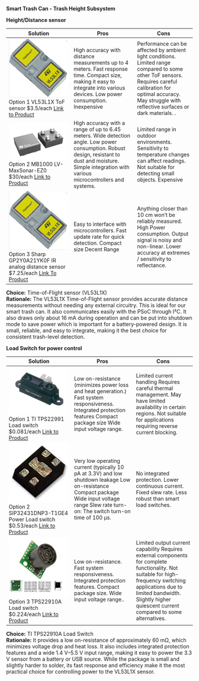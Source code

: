 **Smart Trash Can \- Trash Height Subsystem**

**Height/Distance sensor**

| Solution | Pros  | Cons |
| ----- | ----- | ----- |
| **![](image3.png)** Option 1 VL53L1X ToF sensor $3.5/each [Link to Product](https://www.futureelectronics.com/p/semiconductors--analog--sensors--time-off-flight-sensors/vl53l1cxv0fy-1-stmicroelectronics-3100441) | High accuracy with distance measurements up to 4 meters. Fast response time. Compact size, making it easy to integrate into various devices. Low power consumption. Inexpensive | Performance can be affected by ambient light conditions. Limited range compared to some other ToF sensors. Requires careful calibration for optimal accuracy. May struggle with reflective surfaces or dark materials. . |
| **![](image2.png)** Option 2 MB1000 LV-MaxSonar-EZ0 $30/each [Link to Product](https://maxbotix.com/products/ultrasonic_sensors_mb1000) | High accuracy with a range of up to 6.45 meters. Wide detection angle. Low power consumption. Robust design, resistant to dust and moisture. Simple integration with various microcontrollers and systems. | Limited range in outdoor environments. Sensitivity to temperature changes can affect readings. Not suitable for detecting small objects. Expensive |
| **![](image3.png)** Option 3 Sharp GP2Y0A21YK0F IR analog distance sensor $7.25/each [Link To Product](https://www.jameco.com/z/GP2Y0A21YK0F-Sharp-Electronic-Components-Sharp-IR-Distance-Sensor-GP2Y0A21YK0F-_2150256.html?CID=digipart) | Easy to interface with microcontrollers. Fast update rate for quick detection. Compact size Decent Range | Anything closer than 10 cm won’t be reliably measured. High Power consumption. Output signal is noisy and non-linear. Lower accuracy at extremes / sensitivity to reflectance.  |

**Choice:** Time-of-Flight sensor (VL53L1X)  
**Rationale:** The VL53L1X Time-of-Flight sensor provides accurate distance measurements without needing any external circuitry. This is ideal for our smart trash can. It also communicates easily with the PSoC through I²C. It also draws only about 16 mA during operation and can be put into shutdown mode to save power which is important for a battery-powered design. It is small, reliable, and easy to integrate, making it the best choice for consistent trash-level detection.

**Load Switch for power control**

| Solution | Pros | Cons |
| ----- | ----- | ----- |
| **![](image4.png)** Option 1 TI TPS22991 Load switch $0.081/each [Link to Product](https://www.ti.com/product/TPS22991/part-details/PTPS22991BRAAR) | Low on-resistance (minimizes power loss and heat generation.) Fast system responsiveness. Integrated protection features  Compact package size  Wide input voltage range. | Limited current handling Requires careful thermal management. May have limited availability in certain regions. Not suitable for applications requiring reverse current blocking. |
| **![](image5.png)** Option 2 SIP32431DNP3-T1GE4 Power Load switch $0.53/each [Link to Product](https://www.newark.com/vishay/sip32431dnp3-t1ge4/power-load-switch-high-side-tdfn/dp/61AC1925?CMP=KNC-BUSA-GEN-NEW-SKU-Optmyzr-Semis-IC&msclkid=f69a3dd9c9d118ba558d552b22f67f25) | Very low operating current (typically 10 pA at 3.3V) and low shutdown leakage  Low on-resistance Compact package Wide input voltage range Slew rate turn-on: The switch turn-on time of 100 μs.  | No integrated protection. Lower continuous current. Fixed slew rate. Less robust than smart load switches. |
| **![](image6.png)** Option 3 TPS22910A Load switch $0.224/each [Link to Product](https://www.ti.com/product/TPS22910A/part-details/TPS22910AYZVR) | Low on-resistance. Fast system responsiveness. Integrated protection features. Compact package size. Wide input voltage range.. | Limited output current capability Requires external components for complete functionality. Not suitable for high-frequency switching applications due to limited bandwidth. Slightly higher quiescent current compared to some alternatives.  |

**Choice:** TI TPS22910A Load Switch  
**Rationale:** It provides a low on-resistance of approximately 60 mΩ, which minimizes voltage drop and heat loss. It also includes integrated protection features and a wide 1.4 V–5.5 V input range, making it easy to power the 3.3 V sensor from a battery or USB source. While the package is small and slightly harder to solder, its fast response and efficiency make it the most practical choice for controlling power to the VL53L1X sensor.

